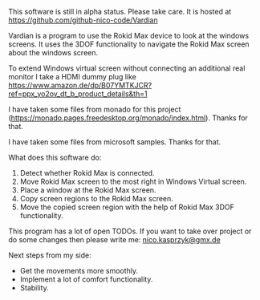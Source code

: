 This software is still in alpha status. Please take care. It is hosted at 
https://github.com/github-nico-code/Vardian

Vardian is a program to use the Rokid Max device to look at the windows screens. It uses the 
3DOF functionality to navigate the Rokid Max screen about the windows screen.

To extend Windows virtual screen without connecting an additional real monitor I take a
HDMI dummy plug like https://www.amazon.de/dp/B07YMTKJCR?ref=ppx_yo2ov_dt_b_product_details&th=1

I have taken some files from monado for this project 
(https://monado.pages.freedesktop.org/monado/index.html). Thanks for that.

I have taken some files from microsoft samples. Thanks for that.

What does this software do:
1. Detect whether Rokid Max is connected.
2. Move Rokid Max screen to the most right in Windows Virtual screen.
3. Place a window at the Rokid Max screen.
4. Copy screen regions to the Rokid Max screen.
5. Move the copied screen region with the help of Rokid Max 3DOF functionality.


This program has a lot of open TODOs. If you want to take over project or do some changes 
then please write me: nico.kasprzyk@gmx.de

Next steps from my side:
* Get the movements more smoothly.
* Implement a lot of comfort functionality.
* Stability.
